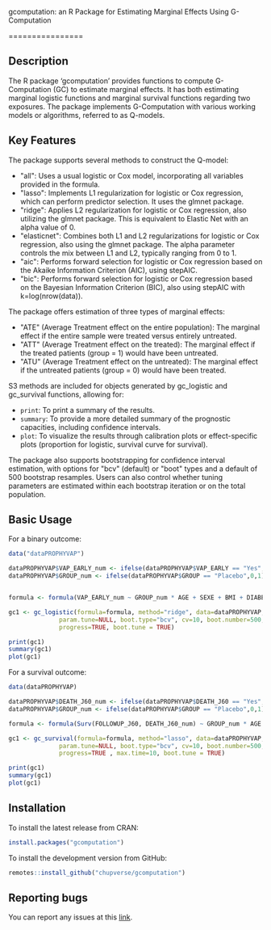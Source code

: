 gcomputation: an R Package for Estimating Marginal Effects Using G-Computation

================

## Description

The R package ‘gcomputation’ provides functions to compute G-Computation (GC) to estimate marginal effects. It has both estimating marginal logistic functions and marginal survival functions regarding two exposures. The package implements G-Computation with various working models or algorithms, referred to as Q-models.

## Key Features

The package supports several methods to construct the Q-model:
*   "all": Uses a usual logistic or Cox model, incorporating all variables provided in the formula.
*   "lasso": Implements L1 regularization for logistic or Cox regression, which can perform predictor selection. It uses the glmnet package.
*   "ridge": Applies L2 regularization for logistic or Cox regression, also utilizing the glmnet package. This is equivalent to Elastic Net with an alpha value of 0.
*   "elasticnet": Combines both L1 and L2 regularizations for logistic or Cox regression, also using the glmnet package. The alpha parameter controls the mix between L1 and L2, typically ranging from 0 to 1.
*   "aic": Performs forward selection for logistic or Cox regression based on the Akaike Information Criterion (AIC), using stepAIC.
*   "bic": Performs forward selection for logistic or Cox regression based on the Bayesian Information Criterion (BIC), also using stepAIC with k=log(nrow(data)).

The package offers estimation of three types of marginal effects:
*   "ATE" (Average Treatment effect on the entire population): The marginal effect if the entire sample were treated versus entirely untreated.
*   "ATT" (Average Treatment effect on the treated): The marginal effect if the treated patients (group = 1) would have been untreated.
*   "ATU" (Average Treatment effect on the untreated): The marginal effect if the untreated patients (group = 0) would have been treated.

S3 methods are included for objects generated by gc_logistic and gc_survival functions, allowing for:
*   `print`: To print a summary of the results.
*   `summary`: To provide a more detailed summary of the prognostic capacities, including confidence intervals.
*   `plot`: To visualize the results through calibration plots or effect-specific plots (proportion for logistic, survival curve for survival).

The package also supports bootstrapping for confidence interval estimation, with options for "bcv" (default) or "boot" types and a default of 500 bootstrap resamples. Users can also control whether tuning parameters are estimated within each bootstrap iteration or on the total population.

## Basic Usage
For a binary outcome:
``` r
data("dataPROPHYVAP")

dataPROPHYVAP$VAP_EARLY_num <- ifelse(dataPROPHYVAP$VAP_EARLY == "Yes",1,0)
dataPROPHYVAP$GROUP_num <- ifelse(dataPROPHYVAP$GROUP == "Placebo",0,1)


formula <- formula(VAP_EARLY_num ~ GROUP_num * AGE + SEXE + BMI + DIABETES)

gc1 <- gc_logistic(formula=formula, method="ridge", data=dataPROPHYVAP, group="GROUP_num",
              param.tune=NULL, boot.type="bcv", cv=10, boot.number=500,  effect="ATE",
              progress=TRUE, boot.tune = TRUE)

print(gc1)
summary(gc1)
plot(gc1)
```

For a survival outcome:
``` r
data(dataPROPHYVAP)

dataPROPHYVAP$DEATH_J60_num <- ifelse(dataPROPHYVAP$DEATH_J60 == "Yes",1,0)
dataPROPHYVAP$GROUP_num <- ifelse(dataPROPHYVAP$GROUP == "Placebo",0,1)

formula <- formula(Surv(FOLLOWUP_J60, DEATH_J60_num) ~ GROUP_num * AGE + SEXE + BMI + DIABETES)

gc1 <- gc_survival(formula=formula, method="lasso", data=dataPROPHYVAP, group="GROUP_num",
              param.tune=NULL, boot.type="bcv", cv=10, boot.number=500,  effect="ATE",
              progress=TRUE , max.time=10, boot.tune = TRUE)

print(gc1)
summary(gc1)
plot(gc1)
```

## Installation

To install the latest release from CRAN:

``` r
install.packages("gcomputation")
```

To install the development version from GitHub:

``` r
remotes::install_github("chupverse/gcomputation")
```

## Reporting bugs

You can report any issues at this
[link](https://github.com/chupverse/gcomputation/issues).
